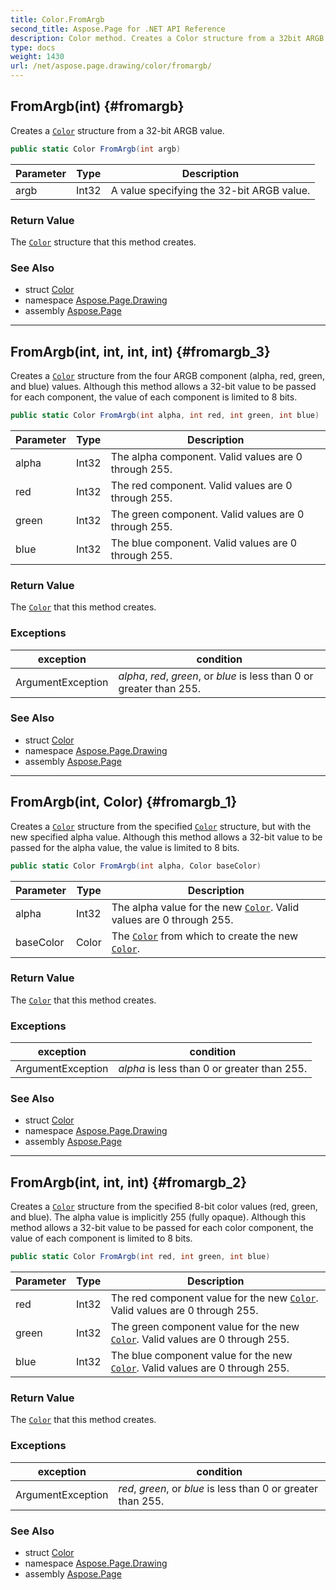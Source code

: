 ```yaml
---
title: Color.FromArgb
second_title: Aspose.Page for .NET API Reference
description: Color method. Creates a Color structure from a 32bit ARGB value
type: docs
weight: 1430
url: /net/aspose.page.drawing/color/fromargb/
---
```

## FromArgb(int) {#fromargb}

Creates a [`Color`](../) structure from a 32-bit ARGB value.

```csharp
public static Color FromArgb(int argb)
```

| Parameter | Type | Description |
| --- | --- | --- |
| argb | Int32 | A value specifying the 32-bit ARGB value. |

### Return Value

The [`Color`](../) structure that this method creates.

### See Also

* struct [Color](../)
* namespace [Aspose.Page.Drawing](../../color/)
* assembly [Aspose.Page](../../../)

---

## FromArgb(int, int, int, int) {#fromargb_3}

Creates a [`Color`](../) structure from the four ARGB component (alpha, red, green, and blue) values. Although this method allows a 32-bit value to be passed for each component, the value of each component is limited to 8 bits.

```csharp
public static Color FromArgb(int alpha, int red, int green, int blue)
```

| Parameter | Type | Description |
| --- | --- | --- |
| alpha | Int32 | The alpha component. Valid values are 0 through 255. |
| red | Int32 | The red component. Valid values are 0 through 255. |
| green | Int32 | The green component. Valid values are 0 through 255. |
| blue | Int32 | The blue component. Valid values are 0 through 255. |

### Return Value

The [`Color`](../) that this method creates.

### Exceptions

| exception | condition |
| --- | --- |
| ArgumentException | *alpha*, *red*, *green*, or *blue* is less than 0 or greater than 255. |

### See Also

* struct [Color](../)
* namespace [Aspose.Page.Drawing](../../color/)
* assembly [Aspose.Page](../../../)

---

## FromArgb(int, Color) {#fromargb_1}

Creates a [`Color`](../) structure from the specified [`Color`](../) structure, but with the new specified alpha value. Although this method allows a 32-bit value to be passed for the alpha value, the value is limited to 8 bits.

```csharp
public static Color FromArgb(int alpha, Color baseColor)
```

| Parameter | Type | Description |
| --- | --- | --- |
| alpha | Int32 | The alpha value for the new [`Color`](../). Valid values are 0 through 255. |
| baseColor | Color | The [`Color`](../) from which to create the new [`Color`](../). |

### Return Value

The [`Color`](../) that this method creates.

### Exceptions

| exception | condition |
| --- | --- |
| ArgumentException | *alpha* is less than 0 or greater than 255. |

### See Also

* struct [Color](../)
* namespace [Aspose.Page.Drawing](../../color/)
* assembly [Aspose.Page](../../../)

---

## FromArgb(int, int, int) {#fromargb_2}

Creates a [`Color`](../) structure from the specified 8-bit color values (red, green, and blue). The alpha value is implicitly 255 (fully opaque). Although this method allows a 32-bit value to be passed for each color component, the value of each component is limited to 8 bits.

```csharp
public static Color FromArgb(int red, int green, int blue)
```

| Parameter | Type | Description |
| --- | --- | --- |
| red | Int32 | The red component value for the new [`Color`](../). Valid values are 0 through 255. |
| green | Int32 | The green component value for the new [`Color`](../). Valid values are 0 through 255. |
| blue | Int32 | The blue component value for the new [`Color`](../). Valid values are 0 through 255. |

### Return Value

The [`Color`](../) that this method creates.

### Exceptions

| exception | condition |
| --- | --- |
| ArgumentException | *red*, *green*, or *blue* is less than 0 or greater than 255. |

### See Also

* struct [Color](../)
* namespace [Aspose.Page.Drawing](../../color/)
* assembly [Aspose.Page](../../../)


